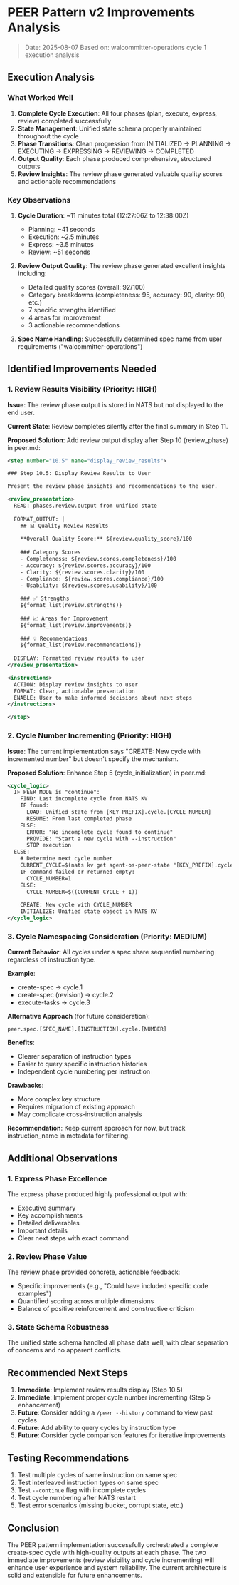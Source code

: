 # PEER Pattern v2 Improvements Analysis

> Date: 2025-08-07
> Based on: walcommitter-operations cycle 1 execution analysis

## Execution Analysis

### What Worked Well

1. **Complete Cycle Execution**: All four phases (plan, execute, express, review) completed successfully
2. **State Management**: Unified state schema properly maintained throughout the cycle
3. **Phase Transitions**: Clean progression from INITIALIZED → PLANNING → EXECUTING → EXPRESSING → REVIEWING → COMPLETED
4. **Output Quality**: Each phase produced comprehensive, structured outputs
5. **Review Insights**: The review phase generated valuable quality scores and actionable recommendations

### Key Observations

1. **Cycle Duration**: ~11 minutes total (12:27:06Z to 12:38:00Z)
   - Planning: ~41 seconds
   - Execution: ~2.5 minutes  
   - Express: ~3.5 minutes
   - Review: ~51 seconds

2. **Review Output Quality**: The review phase generated excellent insights including:
   - Detailed quality scores (overall: 92/100)
   - Category breakdowns (completeness: 95, accuracy: 90, clarity: 90, etc.)
   - 7 specific strengths identified
   - 4 areas for improvement
   - 3 actionable recommendations

3. **Spec Name Handling**: Successfully determined spec name from user requirements ("walcommitter-operations")

## Identified Improvements Needed

### 1. Review Results Visibility (Priority: HIGH)

**Issue**: The review phase output is stored in NATS but not displayed to the end user.

**Current State**: Review completes silently after the final summary in Step 11.

**Proposed Solution**: Add review output display after Step 10 (review_phase) in peer.md:

```xml
<step number="10.5" name="display_review_results">

### Step 10.5: Display Review Results to User

Present the review phase insights and recommendations to the user.

<review_presentation>
  READ: phases.review.output from unified state
  
  FORMAT_OUTPUT: |
    ## 📊 Quality Review Results
    
    **Overall Quality Score:** ${review.quality_score}/100
    
    ### Category Scores
    - Completeness: ${review.scores.completeness}/100
    - Accuracy: ${review.scores.accuracy}/100
    - Clarity: ${review.scores.clarity}/100
    - Compliance: ${review.scores.compliance}/100
    - Usability: ${review.scores.usability}/100
    
    ### ✅ Strengths
    ${format_list(review.strengths)}
    
    ### 📈 Areas for Improvement
    ${format_list(review.improvements)}
    
    ### 💡 Recommendations
    ${format_list(review.recommendations)}
    
  DISPLAY: Formatted review results to user
</review_presentation>

<instructions>
  ACTION: Display review insights to user
  FORMAT: Clear, actionable presentation
  ENABLE: User to make informed decisions about next steps
</instructions>

</step>
```

### 2. Cycle Number Incrementing (Priority: HIGH)

**Issue**: The current implementation says "CREATE: New cycle with incremented number" but doesn't specify the mechanism.

**Proposed Solution**: Enhance Step 5 (cycle_initialization) in peer.md:

```xml
<cycle_logic>
  IF PEER_MODE is "continue":
    FIND: Last incomplete cycle from NATS KV
    IF found:
      LOAD: Unified state from [KEY_PREFIX].cycle.[CYCLE_NUMBER]
      RESUME: From last completed phase
    ELSE:
      ERROR: "No incomplete cycle found to continue"
      PROVIDE: "Start a new cycle with --instruction"
      STOP execution
  ELSE:
    # Determine next cycle number
    CURRENT_CYCLE=$(nats kv get agent-os-peer-state "[KEY_PREFIX].cycle.current" --raw 2>/dev/null || echo "0")
    IF command failed or returned empty:
      CYCLE_NUMBER=1
    ELSE:
      CYCLE_NUMBER=$((CURRENT_CYCLE + 1))
    
    CREATE: New cycle with CYCLE_NUMBER
    INITIALIZE: Unified state object in NATS KV
</cycle_logic>
```

### 3. Cycle Namespacing Consideration (Priority: MEDIUM)

**Current Behavior**: All cycles under a spec share sequential numbering regardless of instruction type.

**Example**: 
- create-spec → cycle.1
- create-spec (revision) → cycle.2  
- execute-tasks → cycle.3

**Alternative Approach** (for future consideration):
```
peer.spec.[SPEC_NAME].[INSTRUCTION].cycle.[NUMBER]
```

**Benefits**:
- Clearer separation of instruction types
- Easier to query specific instruction histories
- Independent cycle numbering per instruction

**Drawbacks**:
- More complex key structure
- Requires migration of existing approach
- May complicate cross-instruction analysis

**Recommendation**: Keep current approach for now, but track instruction_name in metadata for filtering.

## Additional Observations

### 1. Express Phase Excellence
The express phase produced highly professional output with:
- Executive summary
- Key accomplishments
- Detailed deliverables
- Important details
- Clear next steps with exact command

### 2. Review Phase Value
The review phase provided concrete, actionable feedback:
- Specific improvements (e.g., "Could have included specific code examples")
- Quantified scoring across multiple dimensions
- Balance of positive reinforcement and constructive criticism

### 3. State Schema Robustness
The unified state schema handled all phase data well, with clear separation of concerns and no apparent conflicts.

## Recommended Next Steps

1. **Immediate**: Implement review results display (Step 10.5)
2. **Immediate**: Implement proper cycle number incrementing (Step 5 enhancement)
3. **Future**: Consider adding a `/peer --history` command to view past cycles
4. **Future**: Add ability to query cycles by instruction type
5. **Future**: Consider cycle comparison features for iterative improvements

## Testing Recommendations

1. Test multiple cycles of same instruction on same spec
2. Test interleaved instruction types on same spec
3. Test `--continue` flag with incomplete cycles
4. Test cycle numbering after NATS restart
5. Test error scenarios (missing bucket, corrupt state, etc.)

## Conclusion

The PEER pattern implementation successfully orchestrated a complete create-spec cycle with high-quality outputs at each phase. The two immediate improvements (review visibility and cycle incrementing) will enhance user experience and system reliability. The current architecture is solid and extensible for future enhancements.